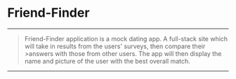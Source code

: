 # Friend-Finder

---
>Friend-Finder application is a mock dating app. A full-stack site which will take in results from the users' surveys, then compare their >answers with those from other users. The app will then display the name and picture of the user with the best overall match.
---
